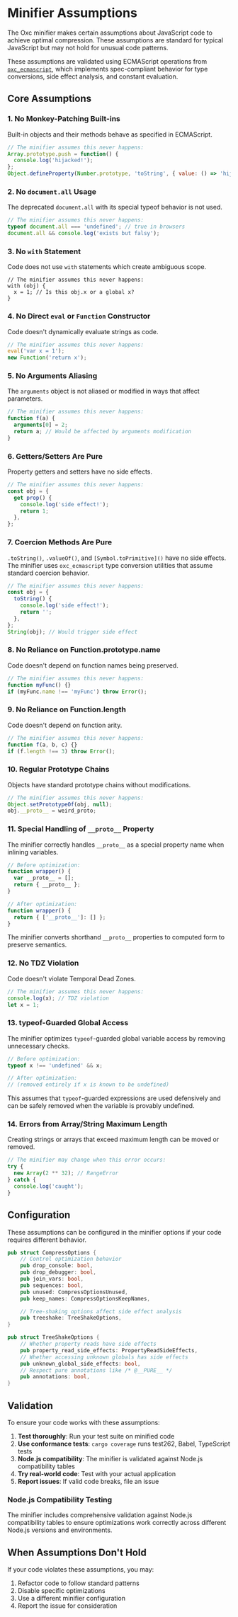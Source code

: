 # Minifier Assumptions

The Oxc minifier makes certain assumptions about JavaScript code to achieve optimal compression. These assumptions are standard for typical JavaScript but may not hold for unusual code patterns.

These assumptions are validated using ECMAScript operations from [`oxc_ecmascript`](../oxc_ecmascript), which implements spec-compliant behavior for type conversions, side effect analysis, and constant evaluation.

## Core Assumptions

### 1. No Monkey-Patching Built-ins

Built-in objects and their methods behave as specified in ECMAScript.

```javascript
// The minifier assumes this never happens:
Array.prototype.push = function() {
  console.log('hijacked!');
};
Object.defineProperty(Number.prototype, 'toString', { value: () => 'hijacked!' });
```

### 2. No `document.all` Usage

The deprecated `document.all` with its special typeof behavior is not used.

```javascript
// The minifier assumes this never happens:
typeof document.all === 'undefined'; // true in browsers
document.all && console.log('exists but falsy');
```

### 3. No `with` Statement

Code does not use `with` statements which create ambiguous scope.

```
// The minifier assumes this never happens:
with (obj) {
  x = 1; // Is this obj.x or a global x?
}
```

### 4. No Direct `eval` or `Function` Constructor

Code doesn't dynamically evaluate strings as code.

```javascript
// The minifier assumes this never happens:
eval('var x = 1');
new Function('return x');
```

### 5. No Arguments Aliasing

The `arguments` object is not aliased or modified in ways that affect parameters.

```javascript
// The minifier assumes this never happens:
function f(a) {
  arguments[0] = 2;
  return a; // Would be affected by arguments modification
}
```

### 6. Getters/Setters Are Pure

Property getters and setters have no side effects.

```javascript
// The minifier assumes this never happens:
const obj = {
  get prop() {
    console.log('side effect!');
    return 1;
  },
};
```

### 7. Coercion Methods Are Pure

`.toString()`, `.valueOf()`, and `[Symbol.toPrimitive]()` have no side effects. The minifier uses `oxc_ecmascript` type conversion utilities that assume standard coercion behavior.

```javascript
// The minifier assumes this never happens:
const obj = {
  toString() {
    console.log('side effect!');
    return '';
  },
};
String(obj); // Would trigger side effect
```

### 8. No Reliance on Function.prototype.name

Code doesn't depend on function names being preserved.

```javascript
// The minifier assumes this never happens:
function myFunc() {}
if (myFunc.name !== 'myFunc') throw Error();
```

### 9. No Reliance on Function.length

Code doesn't depend on function arity.

```javascript
// The minifier assumes this never happens:
function f(a, b, c) {}
if (f.length !== 3) throw Error();
```

### 10. Regular Prototype Chains

Objects have standard prototype chains without modifications.

```javascript
// The minifier assumes this never happens:
Object.setPrototypeOf(obj, null);
obj.__proto__ = weird_proto;
```

### 11. Special Handling of `__proto__` Property

The minifier correctly handles `__proto__` as a special property name when inlining variables.

```javascript
// Before optimization:
function wrapper() {
  var __proto__ = [];
  return { __proto__ };
}

// After optimization:
function wrapper() {
  return { ['__proto__']: [] };
}
```

The minifier converts shorthand `__proto__` properties to computed form to preserve semantics.

### 12. No TDZ Violation

Code doesn't violate Temporal Dead Zones.

```javascript
// The minifier assumes this never happens:
console.log(x); // TDZ violation
let x = 1;
```

### 13. typeof-Guarded Global Access

The minifier optimizes `typeof`-guarded global variable access by removing unnecessary checks.

```javascript
// Before optimization:
typeof x !== 'undefined' && x;

// After optimization:
// (removed entirely if x is known to be undefined)
```

This assumes that `typeof`-guarded expressions are used defensively and can be safely removed when the variable is provably undefined.

### 14. Errors from Array/String Maximum Length

Creating strings or arrays that exceed maximum length can be moved or removed.

```javascript
// The minifier may change when this error occurs:
try {
  new Array(2 ** 32); // RangeError
} catch {
  console.log('caught');
}
```

## Configuration

These assumptions can be configured in the minifier options if your code requires different behavior.

```rust
pub struct CompressOptions {
    // Control optimization behavior
    pub drop_console: bool,
    pub drop_debugger: bool,
    pub join_vars: bool,
    pub sequences: bool,
    pub unused: CompressOptionsUnused,
    pub keep_names: CompressOptionsKeepNames,

    // Tree-shaking options affect side effect analysis
    pub treeshake: TreeShakeOptions,
}

pub struct TreeShakeOptions {
    // Whether property reads have side effects
    pub property_read_side_effects: PropertyReadSideEffects,
    // Whether accessing unknown globals has side effects
    pub unknown_global_side_effects: bool,
    // Respect pure annotations like /* @__PURE__ */
    pub annotations: bool,
}
```

## Validation

To ensure your code works with these assumptions:

1. **Test thoroughly**: Run your test suite on minified code
2. **Use conformance tests**: `cargo coverage` runs test262, Babel, TypeScript tests
3. **Node.js compatibility**: The minifier is validated against Node.js compatibility tables
4. **Try real-world code**: Test with your actual application
5. **Report issues**: If valid code breaks, file an issue

### Node.js Compatibility Testing

The minifier includes comprehensive validation against Node.js compatibility tables to ensure optimizations work correctly across different Node.js versions and environments.

## When Assumptions Don't Hold

If your code violates these assumptions, you may:

1. Refactor code to follow standard patterns
2. Disable specific optimizations
3. Use a different minifier configuration
4. Report the issue for consideration
